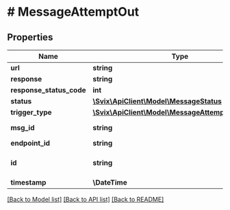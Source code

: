 # # MessageAttemptOut

## Properties

Name | Type | Description | Notes
------------ | ------------- | ------------- | -------------
**url** | **string** |  |
**response** | **string** |  |
**response_status_code** | **int** |  |
**status** | [**\Svix\ApiClient\Model\MessageStatus**](MessageStatus.md) |  |
**trigger_type** | [**\Svix\ApiClient\Model\MessageAttemptTriggerType**](MessageAttemptTriggerType.md) |  |
**msg_id** | **string** | The msg&#39;s ID |
**endpoint_id** | **string** | The ep&#39;s ID |
**id** | **string** | The attempt&#39;s ID |
**timestamp** | **\DateTime** |  |

[[Back to Model list]](../../README.md#models) [[Back to API list]](../../README.md#endpoints) [[Back to README]](../../README.md)
